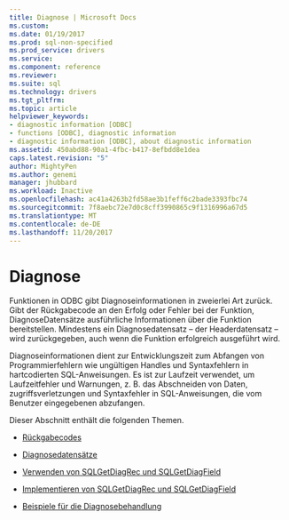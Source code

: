 ```yaml
---
title: Diagnose | Microsoft Docs
ms.custom: 
ms.date: 01/19/2017
ms.prod: sql-non-specified
ms.prod_service: drivers
ms.service: 
ms.component: reference
ms.reviewer: 
ms.suite: sql
ms.technology: drivers
ms.tgt_pltfrm: 
ms.topic: article
helpviewer_keywords:
- diagnostic information [ODBC]
- functions [ODBC], diagnostic information
- diagnostic information [ODBC], about diagnostic information
ms.assetid: 450abd88-90a1-4fbc-b417-8efbdd8e1dea
caps.latest.revision: "5"
author: MightyPen
ms.author: genemi
manager: jhubbard
ms.workload: Inactive
ms.openlocfilehash: ac41a4263b2fd58ae3b1feff6c2bade3393fbc74
ms.sourcegitcommit: 7f8aebc72e7d0c8cff3990865c9f1316996a67d5
ms.translationtype: MT
ms.contentlocale: de-DE
ms.lasthandoff: 11/20/2017
---
```

# <a name="diagnostics"></a>Diagnose
Funktionen in ODBC gibt Diagnoseinformationen in zweierlei Art zurück. Gibt der Rückgabecode an den Erfolg oder Fehler bei der Funktion, DiagnoseDatensätze ausführliche Informationen über die Funktion bereitstellen. Mindestens ein Diagnosedatensatz – der Headerdatensatz – wird zurückgegeben, auch wenn die Funktion erfolgreich ausgeführt wird.  
  
 Diagnoseinformationen dient zur Entwicklungszeit zum Abfangen von Programmierfehlern wie ungültigen Handles und Syntaxfehlern in hartcodierten SQL-Anweisungen. Es ist zur Laufzeit verwendet, um Laufzeitfehler und Warnungen, z. B. das Abschneiden von Daten, zugriffsverletzungen und Syntaxfehler in SQL-Anweisungen, die vom Benutzer eingegebenen abzufangen.  
  
 Dieser Abschnitt enthält die folgenden Themen.  
  
-   [Rückgabecodes](../../../odbc/reference/develop-app/return-codes-odbc.md)  
  
-   [Diagnosedatensätze](../../../odbc/reference/develop-app/diagnostic-records.md)  
  
-   [Verwenden von SQLGetDiagRec und SQLGetDiagField](../../../odbc/reference/develop-app/using-sqlgetdiagrec-and-sqlgetdiagfield.md)  
  
-   [Implementieren von SQLGetDiagRec und SQLGetDiagField](../../../odbc/reference/develop-app/implementing-sqlgetdiagrec-and-sqlgetdiagfield.md)  
  
-   [Beispiele für die Diagnosebehandlung](../../../odbc/reference/develop-app/diagnostic-handling-examples.md)
